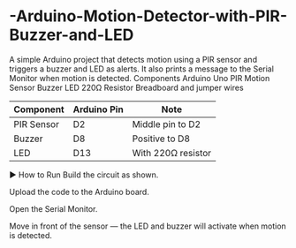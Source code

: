 # -Arduino-Motion-Detector-with-PIR-Buzzer-and-LED
 A simple Arduino project that detects motion using a PIR sensor and triggers a buzzer and LED as alerts. It also prints a message to the Serial Monitor when motion is detected.
Components
Arduino Uno
PIR Motion Sensor
Buzzer
LED
220Ω Resistor
Breadboard and jumper wires

| Component  | Arduino Pin | Note               |
| ---------- | ----------- | ------------------ |
| PIR Sensor | D2          | Middle pin to D2   |
| Buzzer     | D8          | Positive to D8     |
| LED        | D13         | With 220Ω resistor |

▶️ How to Run
Build the circuit as shown.

Upload the code to the Arduino board.

Open the Serial Monitor.

Move in front of the sensor — the LED and buzzer will activate when motion is detected.


